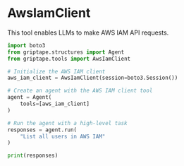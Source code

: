 # AwsIamClient

This tool enables LLMs to make AWS IAM API requests.

```python
import boto3
from griptape.structures import Agent
from griptape.tools import AwsIamClient

# Initialize the AWS IAM client
aws_iam_client = AwsIamClient(session=boto3.Session())

# Create an agent with the AWS IAM client tool
agent = Agent(
    tools=[aws_iam_client]
)

# Run the agent with a high-level task
responses = agent.run(
    "List all users in AWS IAM"
)

print(responses)
```
